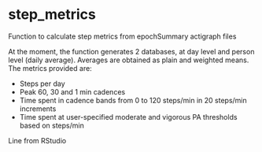 # step_metrics
Function to calculate step metrics from epochSummary actigraph files

At the moment, the function generates 2 databases, at day level and person level (daily average). Averages are obtained as plain and weighted means. The metrics provided are:
  - Steps per day
  - Peak 60, 30 and 1 min cadences
  - Time spent in cadence bands from 0 to 120 steps/min in 20 steps/min increments
  - Time spent at user-specified moderate and vigorous PA thresholds based on steps/min
  
  
  
Line from RStudio